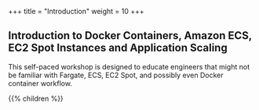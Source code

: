+++
title = "Introduction"
weight = 10
+++

Introduction to Docker Containers, Amazon ECS, EC2 Spot Instances and Application Scaling
---

This self-paced workshop is designed to educate engineers that might not be familiar with Fargate, ECS, EC2 Spot, and possibly even Docker container workflow.

{{% children  %}}